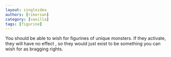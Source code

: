 ```yaml
---
layout: singleidea
authors: [rikersan]
category: [vanilla]
tags: [figurine]
---
```

You should be able to wish for figurines of unique monsters. If they activate, they will have no effect , so they would just exist to be something you can wish for as bragging rights.
